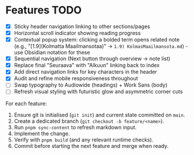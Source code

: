 # Features TODO

- [x] Sticky header navigation linking to other sections/pages
- [x] Horizontal scroll indicator showing reading progress
- [x] Contextual popup system: clicking a bolded term opens related note (e.g., "[1.9](Kolmatta Maailmansotaa)" → `1.9) KolmasMaailmansota.md`) - use Obsidian notation for these
- [x] Sequential navigation (Next button through overview → note list)
- [x] Replace final "Seuraava" with "Alkuun" linking back to index
- [x] Add direct navigation links for key characters in the header
- [x] Audit and refine mobile responsiveness throughout
- [ ] Swap typography to Audiowide (headings) + Work Sans (body)
- [ ] Refresh visual styling with futuristic glow and asymmetric corner cuts

For each feature:
1. Ensure git is initialised (`git init`) and current state committed on `main`.
2. Create a dedicated branch (`git checkout -b feature/<name>`).
1. Run `pnpm sync-content` to refresh markdown input.
3. Implement the change.
4. Verify with `pnpm build` (and any relevant runtime checks).
5. Commit before starting the next feature and merge when ready.
